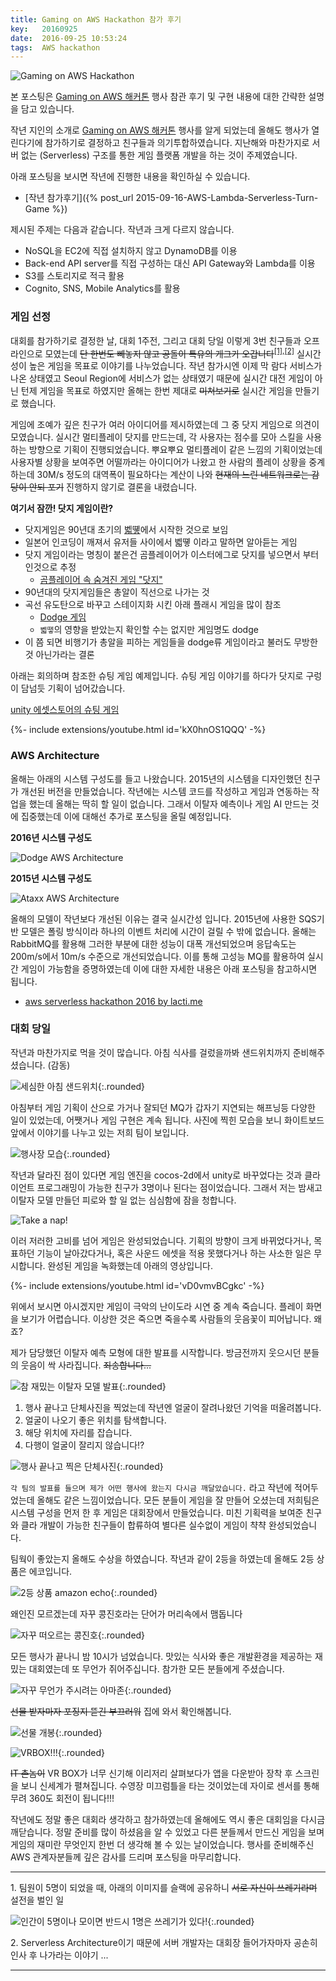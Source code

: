 ```yaml
---
title: Gaming on AWS Hackathon 참가 후기
key:   20160925
date:  2016-09-25 10:53:24
tags:  AWS hackathon
---
```


![Gaming on AWS Hackathon](/assets/images/aws_hackathon_2016/gamingonaws__hackathon.png)

본 포스팅은 [Gaming on AWS 해커톤] 행사 참관 후기 및 구현 내용에 대한 간략한 설명을 담고 있습니다.


작년 지인의 소개로 [Gaming on AWS 해커톤] 행사를 알게 되었는데 올해도 행사가 열린다기에 참가하기로 결정하고 친구들과 의기투합하였습니다.
지난해와 마찬가지로 서버 없는 (Serverless) 구조를 통한 게임 플랫폼 개발을 하는 것이 주제였습니다.

아래 포스팅을 보시면 작년에 진행한 내용을 확인하실 수 있습니다.

* [작년 참가후기]({% post_url 2015-09-16-AWS-Lambda-Serverless-Turn-Game %})

제시된 주제는 다음과 같습니다. 작년과 크게 다르지 않습니다.

  * NoSQL을 EC2에 직접 설치하지 않고 DynamoDB를 이용
  * Back-end API server를 직접 구성하는 대신 API Gateway와 Lambda를 이용
  * S3를 스토리지로 적극 활용
  * Cognito, SNS, Mobile Analytics를 활용

<!--more-->

### 게임 선정

대회를 참가하기로 결정한 날, 대회 1주전, 그리고 대회 당일 이렇게 3번 친구들과 오프라인으로 모였는데 <del>단 한번도 빼놓지 않고 공돌이 특유의 개그가 오갑니다</del><sup>[[1]](#gaedrip1)</sup><sup>,</sup><sup>[[2]](#gaedrip2)</sup> 실시간성이 높은 게임을 목표로 이야기를 나누었습니다.
작년 참가시엔 이제 막 람다 서비스가 나온 상태였고 Seoul Region에 서비스가 없는 상태였기 때문에 실시간 대전 게임이 아닌 턴제 게임을 목표로 하였지만 올해는 한번 제대로 <del>미쳐보기로</del> 실시간 게임을 만들기로 했습니다.

게임에 조예가 깊은 친구가 여러 아이디어를 제시하였는데 그 중 닷지 게임으로 의견이 모였습니다.
실시간 멀티플레이 닷지를 만드는데, 각 사용자는 점수를 모아 스킬을 사용하는 방향으로 기획이 진행되었습니다.
뿌요뿌요 멀티플레이 같은 느낌의 기획이었는데 사용자별 상황을 보여주면 어떨까라는 아이디어가 나왔고 한 사람의 플레이 상황을 중계하는데 30M/s 정도의 대역폭이 필요하다는 계산이 나와 <del>현재의 느린 네트워크로는 감당이 안되 포기</del> 진행하지 않기로 결론을 내렸습니다.

**여기서 잠깐! 닷지 게임이란?**

* 닷지게임은 90년대 초기의 [벫똏](http://uncyclopedia.kr/wiki/%EB%B2%AB%EB%98%8F)에서 시작한 것으로 보임
* 일본어 인코딩이 깨져서 유저들 사이에서 벫똏 이라고 말하면 알아듣는 게임
* 닷지 게임이라는 명칭이 붙은건 곰플레이어가 이스터에그로 닷지를 넣으면서 부터인것으로 추정
  - [곰플레이어 속 숨겨진 게임 "닷지"](http://editown.tistory.com/101)
* 90년대의 닷지게임들은 총알이 직선으로 나가는 것
* 곡선 유도탄으로 바꾸고 스테이지화 시킨 아래 플래시 게임을 많이 참조 
  - [Dodge 게임](http://armorgames.com/play/2963/dodge)
  - `벫뗗`의 영향을 받았는지 확인할 수는 없지만 게임명도 dodge
* 이 쯤 되면 비행기가 총알을 피하는  게임들을 dodge류 게임이라고 불러도 무방한 것 아닌가라는 결론


아래는 회의하며 참조한 슈팅 게임 예제입니다.
슈팅 게임 이야기를 하다가 닷지로 구렁이 담넘듯 기획이 넘어갔습니다.

[unity 에셋스토어의 슈팅 게임](https://www.assetstore.unity3d.com/kr/#!/content/13866)

<div>{%- include extensions/youtube.html id='kX0hnOS1QQQ' -%}</div>

### AWS Architecture

올해는 아래의 시스템 구성도를 들고 나왔습니다.
2015년의 시스템을 디자인했던 친구가 개선된 버전을 만들었습니다.
작년에는 시스템 코드를 작성하고 게임과 연동하는 작업을 했는데 올해는 딱히 할 일이 없습니다.
그래서 이탈자 예측이나 게임 AI 만드는 것에 집중했는데 이에 대해선 추가로 포스팅을 올릴 예정입니다.

**2016년 시스템 구성도**

![Dodge AWS Architecture](/assets/images/aws_hackathon_2016/architecture.png)


**2015년 시스템 구성도**

![Ataxx AWS Architecture](/assets/images/aws_hackerton/architecture.png)


올해의 모델이 작년보다 개선된 이유는 결국 실시간성 입니다.
2015년에 사용한 SQS기반 모델은 폴링 방식이라 하나의 이벤트 처리에 시간이 걸릴 수 밖에 없습니다.
올해는 RabbitMQ를 활용해 그러한 부분에 대한 성능이 대폭 개선되었으며 응답속도는 200m/s에서 10m/s 수준으로 개선되었습니다.
이를 통해 고성능 MQ를 활용하여 실시간 게임이 가능함을 증명하였는데 이에 대한 자세한 내용은 아래 포스팅을 참고하시면 됩니다.

- [aws serverless hackathon 2016 by lacti.me](http://lacti.me/2016/09/26/aws-serverless-hackathon-2016/)


### 대회 당일

작년과 마찬가지로 먹을 것이 많습니다.
아침 식사를 걸렀을까봐 샌드위치까지 준비해주셨습니다. (감동)

![세심한 아침 샌드위치](/assets/images/aws_hackathon_2016/sandwich.jpg){:.rounded}

아침부터 게임 기획이 산으로 가거나 잘되던 MQ가 갑자기 지연되는 해프닝등 다양한 일이 있었는데, 어쨋거나 게임 구현은 계속 됩니다.
사진에 찍힌 모습을 보니 화이트보드 앞에서 이야기를 나누고 있는 저희 팀이 보입니다.

![행사장 모습](/assets/images/aws_hackathon_2016/contest_day_morning.jpg){:.rounded}

작년과 달라진 점이 있다면 게임 엔진을 cocos-2d에서 unity로 바꾸었다는 것과 클라이언트 프로그래밍이 가능한 친구가 3명이나 된다는 점이었습니다.
그래서 저는 밤새고 이탈자 모델 만들던 피로와 할 일 없는 심심함에 잠을 청합니다.

![Take a nap!](/assets/images/aws_hackathon_2016/sleep.jpg)

이러 저러한 고비를 넘어 게임은 완성되었습니다.
기획의 방향이 크게 바뀌었다거나, 목표하던 기능이 날아갔다거나, 혹은 사운드 에셋을 적용 못했다거나 하는 사소한 일은 무시합니다.
완성된 게임을 녹화했는데 아래의 영상입니다.

<div>{%- include extensions/youtube.html id='vD0vmvBCgkc' -%}</div>

위에서 보시면 아시겠지만 게임이 극악의 난이도라 시연 중 계속 죽습니다.
플레이 화면을 보기가 어렵습니다.
이상한 것은 죽으면 죽을수록 사람들의 웃음꽃이 피어납니다. 왜죠?

제가 담당했던 이탈자 예측 모형에 대한 발표를 시작합니다.
방금전까지 웃으시던 분들의 웃음이 싹 사라집니다. <del>죄송합니다...</del>

![참 재밌는 이탈자 모델 발표](/assets/images/aws_hackathon_2016/presentation.jpg){:.rounded}

1. 행사 끝나고 단체사진을 찍었는데 작년엔 얼굴이 잘려나왔던 기억을 떠올려봅니다.
2. 얼굴이 나오기 좋은 위치를 탐색합니다.
3. 해당 위치에 자리를 잡습니다.
4. 다행이 얼굴이 잘리지 않습니다!?

![행사 끝나고 찍은 단체사진](/assets/images/aws_hackathon_2016/pic2.jpg){:.rounded}

`각 팀의 발표를 들으며 제가 어떤 행사에 왔는지 다시금 깨달았습니다.` 라고 작년에 적어두었는데 올해도 같은 느낌이었습니다.
모든 분들이 게임을 잘 만들어 오셨는데 저희팀은 시스템 구성을 먼저 한 후 게임은 대회장에서 만들었습니다.
미친 기획력을 보여준 친구와 클라 개발이 가능한 친구들이 합류하여 별다른 실수없이 게임이 챡챡 완성되었습니다.

팀웍이 좋았는지 올해도 수상을 하였습니다.
작년과 같이 2등을 하였는데 올해도 2등 상품은 에코입니다.

![2등 상품 amazon echo](/assets/images/aws_hackathon_2016/echo.jpg){:.rounded}


왜인진 모르겠는데 자꾸 콩진호라는 단어가 머리속에서 맴돕니다

![자꾸 떠오르는 콩진호](/assets/images/aws_hackathon_2016/kong.jpg){:.rounded}


모든 행사가 끝나니 밤 10시가 넘었습니다.
맛있는 식사와 좋은 개발환경을 제공하는 재밌는 대회였는데 또 무언가 쥐어주십니다.
참가한 모든 분들에게 주셨습니다.

![자꾸 무언가 주시려는 아마존](/assets/images/aws_hackathon_2016/gift.jpg){:.rounded}


<del>선물 받자마자 포징지 뜯긴 부끄러워</del> 집에 와서 확인해봅니다.

![선물 개봉](/assets/images/aws_hackathon_2016/gift2.jpg){:.rounded}

![VRBOX!!!](/assets/images/aws_hackathon_2016/gift_vrbox.jpg){:.rounded}

<del>IT 촌놈이</del> VR BOX가 너무 신기해 이리저리 살펴보다가 앱을 다운받아 장착 후 스크린을 보니 신세계가 펼쳐집니다.
수영장 미끄럼틀을 타는 것이었는데 자이로 센서를 통해 무려 360도 회전이 됩니다!!!

작년에도 정말 좋은 대회라 생각하고 참가하였는데 올해에도 역시 좋은 대회임을 다시금 깨닫습니다.
정말 준비를 많이 하셨음을 알 수 있었고 다른 분들께서 만드신 게임을 보며 게임의 재미란 무엇인지 한번 더 생각해 볼 수 있는 날이었습니다.
행사를 준비해주신 AWS 관계자분들께 깊은 감사를 드리며 포스팅을 마무리합니다.

----------

<a name="gaedrip1">1.</a>
팀원이 5명이 되었을 때, 아래의 이미지를 슬랙에 공유하니 <del>서로 자신이 쓰레기라며</del> 설전을 벌인 일

![인간이 5명이나 모이면 반드시 1명은 쓰레기가 있다!](/assets/images/aws_hackathon_2016/five.png){:.rounded}

<a name="gaedrip2">2.</a>
Serverless Architecture이기 때문에 서버 개발자는 대회장 들어가자마자 공손히 인사 후 나가라는 이야기 ...

----------


[Gaming on AWS 해커톤]: https://aws.amazon.com/ko/events/gaming-on-aws/seoul-02/hackathon/
